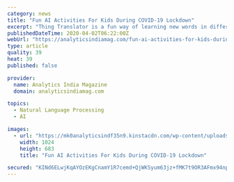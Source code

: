 ```yaml
---
category: news
title: "Fun AI Activities For Kids During COVID-19 Lockdown"
excerpt: "Thing Translator is a fun way of learning new words in different languages. One can find the application by clicking on here. This is one of the activities that children can play alone, as well as with their parents. Developed by Google, the Emoji Scavenger Hunt uses AI to identify emoji in the real world. The app displays a picture of an ..."
publishedDateTime: 2020-04-02T06:22:00Z
webUrl: "https://analyticsindiamag.com/fun-ai-activities-for-kids-during-covid-19-lockdown/"
type: article
quality: 39
heat: 39
published: false

provider:
  name: Analytics India Magazine
  domain: analyticsindiamag.com

topics:
  - Natural Language Processing
  - AI

images:
  - url: "https://mk0analyticsindf35n9.kinstacdn.com/wp-content/uploads/2020/04/KIDS-1024x683.jpg"
    width: 1024
    height: 683
    title: "Fun AI Activities For Kids During COVID-19 Lockdown"

secured: "KINd6ELwjKqAYOzEKgCnamY1R7cemd+QjWKSyum63jz+fMK7t9OR3AFmx94npaJu8P048HoN0vk54WBnMiO2JSQZgMCHLgyceMK1itjzdY8Sud/l0HNhZhS4s0PlNJBm0kHvZxn3ReZ+BN/N0FdlPbFZO6ZnfRAGqbhxyO9ZLIonbVnpyNyC7yVMQOqCCjez4sC9PORY7udllZsbEt6+47JjEVSzCw4etktruETTtuj2vgLOk7wwWuPZJCWVLqXBWW3D92MMRoQ0jsz+EjNjHJrrPmBnPNPp6HD0pIu6L7jKUcAUFJa4Y7e1G5lMNnDidOUysfvaY97m7MK8Z0X+a/pmeu/pujxJ3gNSzRJ/GS8GtvRHJ8G48kKjbqV1pEDCy0yzgK5wHYaEdxSu7AKgk3cVYP7lqgumc9xowwxnEza56DL33RecPBgqkNw7bRpAj8VVNUawCO3qAF1+D45rNQGqKnmXp4nzw8bqn+Zssx4=;obRCE7Ti7A/SfZA8lKeUDg=="
---
```



